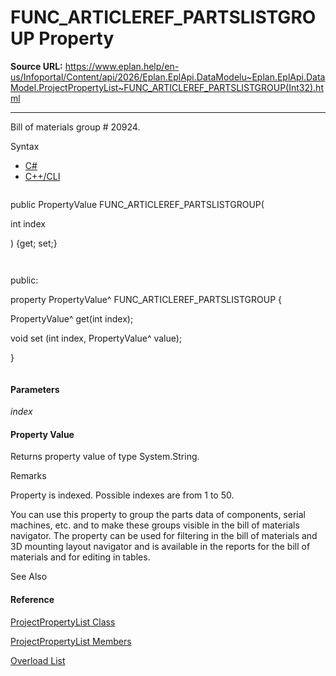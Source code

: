 # FUNC_ARTICLEREF_PARTSLISTGROUP Property

**Source URL:** https://www.eplan.help/en-us/Infoportal/Content/api/2026/Eplan.EplApi.DataModelu~Eplan.EplApi.DataModel.ProjectPropertyList~FUNC_ARTICLEREF_PARTSLISTGROUP(Int32).html

---

Bill of materials group # 20924.

Syntax

- [C#](#i-syntax-CS)
- [C++/CLI](#i-syntax-CPP2005)

```
```
public PropertyValue FUNC_ARTICLEREF_PARTSLISTGROUP( 
   int index
) {get; set;}
```
```

```
```
public:
property PropertyValue^ FUNC_ARTICLEREF_PARTSLISTGROUP {
   PropertyValue^ get(int index);
   void set (int index, PropertyValue^ value);
}
```
```

#### Parameters

*index*

#### Property Value

Returns property value of type System.String.

Remarks

Property is indexed. Possible indexes are from 1 to 50.

You can use this property to group the parts data of components, serial machines, etc. and to make these groups visible in the bill of materials navigator. The property can be used for filtering in the bill of materials and 3D mounting layout navigator and is available in the reports for the bill of materials and for editing in tables.



See Also

#### Reference

[ProjectPropertyList Class](Eplan.EplApi.DataModelu~Eplan.EplApi.DataModel.ProjectPropertyList.html)
  
[ProjectPropertyList Members](Eplan.EplApi.DataModelu~Eplan.EplApi.DataModel.ProjectPropertyList_members.html)
  
[Overload List](Eplan.EplApi.DataModelu~Eplan.EplApi.DataModel.ProjectPropertyList~FUNC_ARTICLEREF_PARTSLISTGROUP.html)